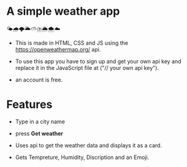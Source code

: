 # A simple weather app
🌤🌧🌩🌥⛅️⛈️🌦🌨☁️

- This is made in HTML, CSS and JS using the https://openweathermap.org/ api.

- To use this app you have to sign up and get your own api key and replace it in the JavaScript file at ("// your own api key").

- an account is free.

# Features

- Type in a city name

- press **Get weather**

- Uses api to get the weather data and displays it as a card.

- Gets Tempreture, Humidity, Discription and an Emoji.

